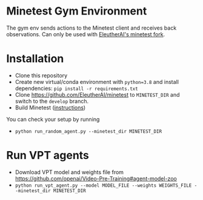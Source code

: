 # Minetest Gym Environment

The gym env sends actions to the Minetest client and receives back  observations.
Can only be used with [EleutherAI's minetest fork](https://github.com/EleutherAI/minetest).

# Installation

- Clone this repository
- Create new virtual/conda environment with `python=3.8` and install dependencies: `pip install -r requirements.txt`
- Clone https://github.com/EleutherAI/minetest to `MINETEST_DIR` and switch to the `develop` branch.
- Build Minetest ([instructions](https://github.com/EleutherAI/minetest#compiling))

You can check your setup by running
- `python run_random_agent.py --minetest_dir MINETEST_DIR`

# Run VPT agents

- Download VPT model and weights file from https://github.com/openai/Video-Pre-Training#agent-model-zoo
- `python run_vpt_agent.py --model MODEL_FILE --weights WEIGHTS_FILE --minetest_dir MINETEST_DIR`
